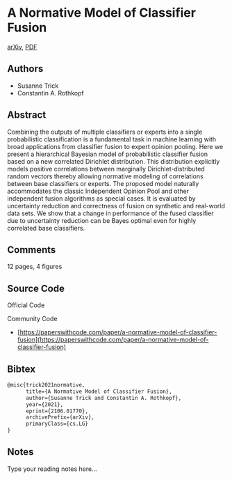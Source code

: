 
# A Normative Model of Classifier Fusion

[arXiv](https://arxiv.org/abs/2106.01770), [PDF](https://arxiv.org/pdf/2106.01770.pdf)

## Authors

- Susanne Trick
- Constantin A. Rothkopf

## Abstract

Combining the outputs of multiple classifiers or experts into a single probabilistic classification is a fundamental task in machine learning with broad applications from classifier fusion to expert opinion pooling. Here we present a hierarchical Bayesian model of probabilistic classifier fusion based on a new correlated Dirichlet distribution. This distribution explicitly models positive correlations between marginally Dirichlet-distributed random vectors thereby allowing normative modeling of correlations between base classifiers or experts. The proposed model naturally accommodates the classic Independent Opinion Pool and other independent fusion algorithms as special cases. It is evaluated by uncertainty reduction and correctness of fusion on synthetic and real-world data sets. We show that a change in performance of the fused classifier due to uncertainty reduction can be Bayes optimal even for highly correlated base classifiers.

## Comments

12 pages, 4 figures

## Source Code

Official Code



Community Code

- [https://paperswithcode.com/paper/a-normative-model-of-classifier-fusion](https://paperswithcode.com/paper/a-normative-model-of-classifier-fusion)

## Bibtex

```tex
@misc{trick2021normative,
      title={A Normative Model of Classifier Fusion}, 
      author={Susanne Trick and Constantin A. Rothkopf},
      year={2021},
      eprint={2106.01770},
      archivePrefix={arXiv},
      primaryClass={cs.LG}
}
```

## Notes

Type your reading notes here...

